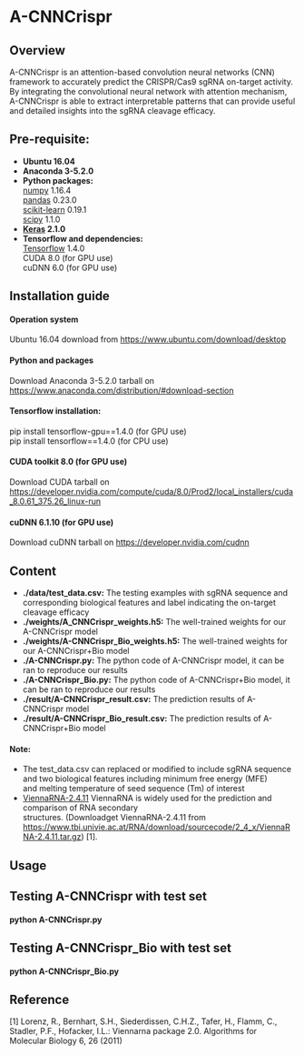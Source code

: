 # A-CNNCrispr

## Overview
A-CNNCrispr is an attention-based convolution neural networks (CNN) framework to accurately predict the CRISPR/Cas9 sgRNA on-target activity. By integrating the convolutional neural network with attention mechanism, A-CNNCrispr is able to extract interpretable patterns that can provide useful and detailed insights into the sgRNA cleavage efficacy.

## Pre-requisite:  
* **Ubuntu 16.04**
* **Anaconda 3-5.2.0**
* **Python packages:**   
  [numpy](https://numpy.org/) 1.16.4  
  [pandas](https://pandas.pydata.org/) 0.23.0  
  [scikit-learn](https://scikit-learn.org/stable/) 0.19.1  
  [scipy](https://www.scipy.org/) 1.1.0  
 * **[Keras](https://keras.io/) 2.1.0**    
 * **Tensorflow and dependencies:**   
  [Tensorflow](https://tensorflow.google.cn/) 1.4.0    
  CUDA 8.0 (for GPU use)    
  cuDNN 6.0 (for GPU use)    
  
## Installation guide
#### **Operation system**  
Ubuntu 16.04 download from https://www.ubuntu.com/download/desktop  
#### **Python and packages**  
Download Anaconda 3-5.2.0 tarball on https://www.anaconda.com/distribution/#download-section  
#### **Tensorflow installation:**  
pip install tensorflow-gpu==1.4.0 (for GPU use)  
pip install tensorflow==1.4.0 (for CPU use)  
#### **CUDA toolkit 8.0 (for GPU use)**     
Download CUDA tarball on https://developer.nvidia.com/compute/cuda/8.0/Prod2/local_installers/cuda_8.0.61_375.26_linux-run  
#### **cuDNN 6.1.10 (for GPU use)**      
Download cuDNN tarball on https://developer.nvidia.com/cudnn  
 
## Content
* **./data/test_data.csv:** The testing examples with sgRNA sequence and corresponding biological features and label indicating the on-target cleavage efficacy  
* **./weights/A_CNNCrispr_weights.h5:** The well-trained weights for our A-CNNCrispr model
* **./weights/A-CNNCrispr_Bio_weights.h5:** The well-trained weights for our A-CNNCrispr+Bio model
* **./A-CNNCrispr.py:** The python code of A-CNNCrispr model, it can be ran to reproduce our results
* **./A-CNNCrispr_Bio.py:** The python code of A-CNNCrispr+Bio model, it can be ran to reproduce our results
* **./result/A-CNNCrispr_result.csv:** The prediction results of A-CNNCrispr model
* **./result/A-CNNCrispr_Bio_result.csv:** The prediction results of A-CNNCrispr+Bio model

#### **Note:**    
* The test_data.csv can replaced or modified to include sgRNA sequence and two biological features including minimum free energy (MFE)  
  and melting temperature of seed sequence (Tm) of interest
* [ViennaRNA-2.4.11](https://www.tbi.univie.ac.at/RNA/) ViennaRNA is widely used for the prediction and comparison of RNA secondary  
  structures. (Downloadget ViennaRNA-2.4.11 from https://www.tbi.univie.ac.at/RNA/download/sourcecode/2_4_x/ViennaRNA-2.4.11.tar.gz) 
  [1].

## Usage
## Testing A-CNNCrispr with test set
#### **python A-CNNCrispr.py** 
## Testing A-CNNCrispr_Bio with test set
#### **python A-CNNCrispr_Bio.py**


## Reference
[1] Lorenz, R., Bernhart, S.H., Siederdissen, C.H.Z., Tafer, H., Flamm, C., Stadler, P.F., Hofacker, I.L.: Viennarna package 2.0. 
    Algorithms for Molecular Biology 6, 26 (2011)

